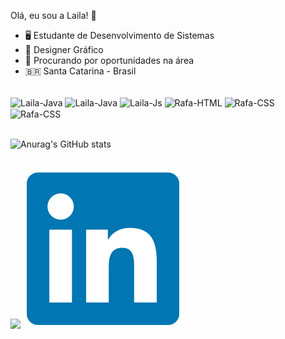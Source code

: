 Olá, eu sou a Laila! 👋

- 🖥️ Estudante de Desenvolvimento de Sistemas
- 🎨 Designer Gráfico
- 🔎 Procurando por oportunidades na área
- 🇧🇷 Santa Catarina - Brasil

<div style="display: inline_block"><br>
  <img align="center" alt="Laila-Java" height="30" src="https://img.shields.io/badge/Java-ED8B00?style=for-the-badge&logo=openjdk&logoColor=white">
  <img align="center" alt="Laila-Java" height="30" src="https://img.shields.io/badge/Spring-6DB33F?style=for-the-badge&logo=spring&logoColor=white">
  <img align="center" alt="Laila-Js" height="30"src="https://img.shields.io/badge/Angular-DD0031?style=for-the-badge&logo=angular&logoColor=white">
  <img align="center" alt="Rafa-HTML" height="30" src="https://img.shields.io/badge/HTML5-E34F26?style=for-the-badge&logo=html5&logoColor=white">
  <img align="center" alt="Rafa-CSS" height="30" src="https://img.shields.io/badge/CSS3-1572B6?style=for-the-badge&logo=css3&logoColor=white">
  <img align="center" alt="Rafa-CSS" height="30" src="https://img.shields.io/badge/PostgreSQL-316192?style=for-the-badge&logo=postgresql&logoColor=white">
</div>
<br>

![Anurag's GitHub stats](https://github-readme-stats.vercel.app/api?username=lailagebhard&show_icons=true&theme=dracula)

<br>
<a href = "mailto:lailagebhard@gmail.com"><img src="https://img.shields.io/badge/-Gmail-%23333?style=for-the-badge&logo=gmail&logoColor=white" target="_blank"></a> <a href="https://www.linkedin.com/in/lailagebhard" target="_blank"><img src="https://raw.githubusercontent.com/devicons/devicon/master/icons/linkedin/linkedin-original.svg" target="_blank"></a> 
